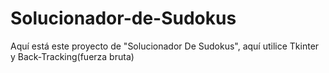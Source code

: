 # Solucionador-de-Sudokus
Aquí está este proyecto de "Solucionador De Sudokus", aquí utilice Tkinter y Back-Tracking(fuerza bruta)
